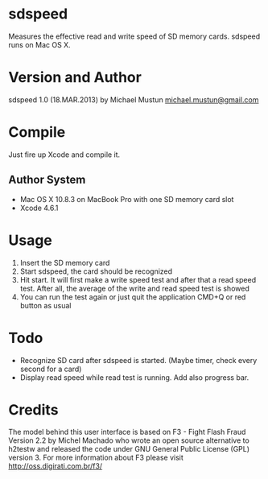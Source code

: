 sdspeed
=======
Measures the effective read and write speed of SD memory cards. sdspeed runs on Mac OS X.

Version and Author
==================
sdspeed 1.0 (18.MAR.2013) by Michael Mustun <michael.mustun@gmail.com>

Compile
=======
Just fire up Xcode and compile it.

Author System
-------------
- Mac OS X 10.8.3 on MacBook Pro with one SD memory card slot
- Xcode 4.6.1

Usage
=====
1. Insert the SD memory card
2. Start sdspeed, the card should be recognized
3. Hit start. It will first make a write speed test and after that a read speed test. 
   After all, the average of the write and read speed test is showed
4. You can run the test again or just quit the application CMD+Q or red button as usual

Todo
====
- Recognize SD card after sdspeed is started. (Maybe timer, check every second for a card)
- Display read speed while read test is running. Add also progress bar.

Credits
=======
The model behind this user interface is based on F3 - Fight Flash Fraud Version 2.2 by 
Michel Machado who wrote an open source alternative to h2testw and released the code 
under GNU General Public License (GPL) version 3. For more information about F3 please 
visit http://oss.digirati.com.br/f3/
